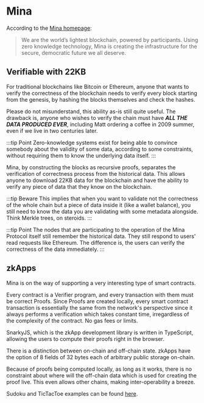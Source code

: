 # Mina
According to the [Mina homepage](https://minaprotocol.com/):
> We are the world’s lightest blockchain, powered by participants. Using zero knowledge technology, Mina is creating the infrastructure for the secure, democratic future we all deserve.

## Verifiable with 22KB
For traditional blockchains like Bitcoin or Ethereum, anyone that wants to verify the correctness of the blockchain needs to verify every block starting from the genesis, by hashing the blocks themselves and check the hashes.

Please do not misunderstand, this ability as-is still quite useful. The drawback is, anyone who wishes to verify the chain must have ***ALL THE DATA PRODUCED EVER***, including Matt ordering a coffee in 2009 summer, even if we live in two centuries later.

:::tip Point
Zero-knowledge systems exist for being able to convince somebody about the validity of some data, according to some constraints, without requiring them to know the underlying data itself.
:::

Mina, by constructing the blocks as recursive proofs, separates the verification of correctness process from the historical data. This allows anyone to download 22KB data for the blockchain and have the ability to verify any piece of data that they know on the blockchain.

:::tip Beware
This implies that when you want to validate not the correctness of the whole chain but a piece of data inside it (like a wallet balance), you still need to know the data you are validating with some metadata alongside. Think Merkle trees, on steroids.
:::

:::tip Point
The nodes that are participating to the operation of the Mina Protocol itself still remember the historical data. They still respond to users' read requests like Ethereum. The difference is, the users can verify the correctness of the data immediately.
:::

## zkApps
Mina is on the way of supporting a very interesting type of smart contracts.

Every contract is a Verifier program, and every transaction with them must be correct Proofs. Since Proofs are created locally, every smart contract transaction is essentially the same from the network's perspective since it always performs a verification which takes constant time, irregardless of the complexity of the contract. No gas fees or limits.

SnarkyJS, which is the zkApp development library is written in TypeScript, allowing the users to compute their proofs right in the browser. 

There is a distinction between on-chain and off-chain state. zkApps have the option of 8 fields of 32 bytes each of arbitrary public storage on-chain. 

Because of proofs being computed locally, as long as it works, there is no constraint about where will the off-chain data which is used for creating the proof live. This even allows other chains, making inter-operability a breeze.

Sudoku and TicTacToe examples can be found [here](https://github.com/o1-labs/zkapp-cli/tree/main/examples).